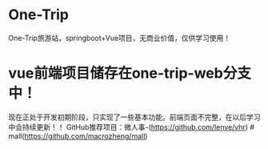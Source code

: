 # One-Trip
One-Trip旅游站，springboot+Vue项目，无商业价值，仅供学习使用！
##
# vue前端项目储存在one-trip-web分支中！

现在正处于开发初期阶段，只实现了一些基本功能。前端页面不完整，在以后学习中会持续更新！！
GitHub推荐项目：微人事-(https://github.com/lenve/vhr)
               # mall(https://github.com/macrozheng/mall)
